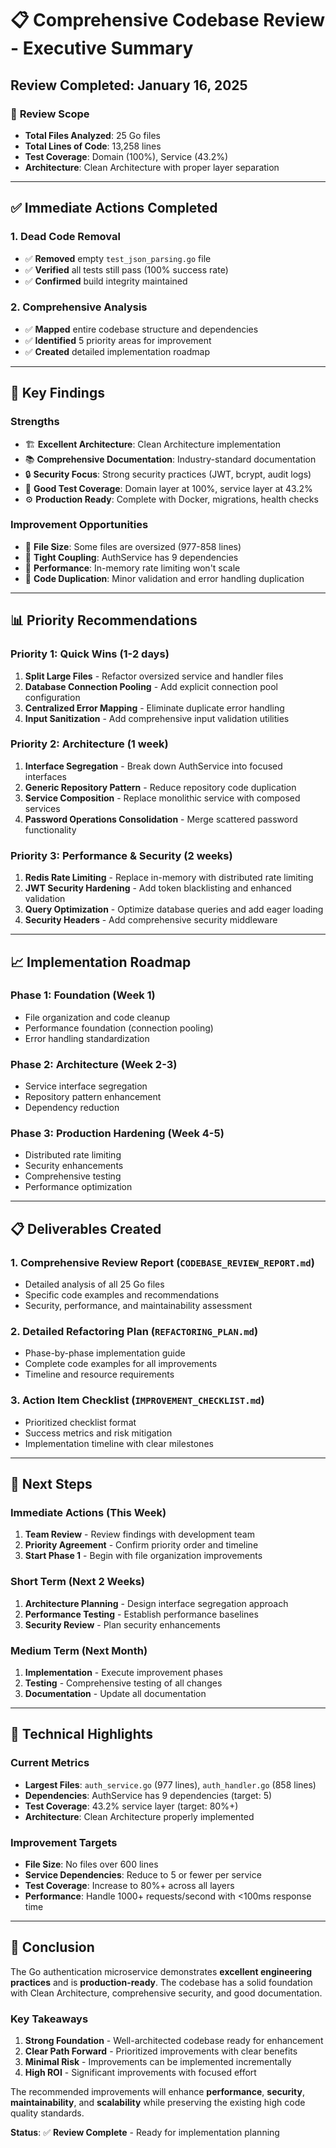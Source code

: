 # 📋 Comprehensive Codebase Review - Executive Summary

## Review Completed: January 16, 2025

### 🎯 **Review Scope**
- **Total Files Analyzed**: 25 Go files
- **Total Lines of Code**: 13,258 lines
- **Test Coverage**: Domain (100%), Service (43.2%)
- **Architecture**: Clean Architecture with proper layer separation

---

## ✅ **Immediate Actions Completed**

### 1. Dead Code Removal
- ✅ **Removed** empty `test_json_parsing.go` file
- ✅ **Verified** all tests still pass (100% success rate)
- ✅ **Confirmed** build integrity maintained

### 2. Comprehensive Analysis
- ✅ **Mapped** entire codebase structure and dependencies
- ✅ **Identified** 5 priority areas for improvement
- ✅ **Created** detailed implementation roadmap

---

## 🎯 **Key Findings**

### **Strengths** 
- 🏗️ **Excellent Architecture**: Clean Architecture implementation
- 📚 **Comprehensive Documentation**: Industry-standard documentation
- 🔒 **Security Focus**: Strong security practices (JWT, bcrypt, audit logs)
- 🧪 **Good Test Coverage**: Domain layer at 100%, service layer at 43.2%
- ⚙️ **Production Ready**: Complete with Docker, migrations, health checks

### **Improvement Opportunities**
- 📁 **File Size**: Some files are oversized (977-858 lines)
- 🔗 **Tight Coupling**: AuthService has 9 dependencies
- 🚀 **Performance**: In-memory rate limiting won't scale
- 🔄 **Code Duplication**: Minor validation and error handling duplication

---

## 📊 **Priority Recommendations**

### **Priority 1: Quick Wins** (1-2 days)
1. **Split Large Files** - Refactor oversized service and handler files
2. **Database Connection Pooling** - Add explicit connection pool configuration
3. **Centralized Error Mapping** - Eliminate duplicate error handling
4. **Input Sanitization** - Add comprehensive input validation utilities

### **Priority 2: Architecture** (1 week)
1. **Interface Segregation** - Break down AuthService into focused interfaces
2. **Generic Repository Pattern** - Reduce repository code duplication
3. **Service Composition** - Replace monolithic service with composed services
4. **Password Operations Consolidation** - Merge scattered password functionality

### **Priority 3: Performance & Security** (2 weeks)
1. **Redis Rate Limiting** - Replace in-memory with distributed rate limiting
2. **JWT Security Hardening** - Add token blacklisting and enhanced validation
3. **Query Optimization** - Optimize database queries and add eager loading
4. **Security Headers** - Add comprehensive security middleware

---

## 📈 **Implementation Roadmap**

### **Phase 1: Foundation** (Week 1)
- File organization and code cleanup
- Performance foundation (connection pooling)
- Error handling standardization

### **Phase 2: Architecture** (Week 2-3)
- Service interface segregation
- Repository pattern enhancement
- Dependency reduction

### **Phase 3: Production Hardening** (Week 4-5)
- Distributed rate limiting
- Security enhancements  
- Comprehensive testing
- Performance optimization

---

## 📋 **Deliverables Created**

### 1. **Comprehensive Review Report** (`CODEBASE_REVIEW_REPORT.md`)
- Detailed analysis of all 25 Go files
- Specific code examples and recommendations
- Security, performance, and maintainability assessment

### 2. **Detailed Refactoring Plan** (`REFACTORING_PLAN.md`)
- Phase-by-phase implementation guide
- Complete code examples for all improvements
- Timeline and resource requirements

### 3. **Action Item Checklist** (`IMPROVEMENT_CHECKLIST.md`)
- Prioritized checklist format
- Success metrics and risk mitigation
- Implementation timeline with clear milestones

---

## 🎯 **Next Steps**

### **Immediate Actions** (This Week)
1. **Team Review** - Review findings with development team
2. **Priority Agreement** - Confirm priority order and timeline
3. **Start Phase 1** - Begin with file organization improvements

### **Short Term** (Next 2 Weeks)
1. **Architecture Planning** - Design interface segregation approach
2. **Performance Testing** - Establish performance baselines
3. **Security Review** - Plan security enhancements

### **Medium Term** (Next Month)
1. **Implementation** - Execute improvement phases
2. **Testing** - Comprehensive testing of all changes
3. **Documentation** - Update all documentation

---

## 🔧 **Technical Highlights**

### **Current Metrics**
- **Largest Files**: `auth_service.go` (977 lines), `auth_handler.go` (858 lines)
- **Dependencies**: AuthService has 9 dependencies (target: 5)
- **Test Coverage**: 43.2% service layer (target: 80%+)
- **Architecture**: Clean Architecture properly implemented

### **Improvement Targets**
- **File Size**: No files over 600 lines
- **Service Dependencies**: Reduce to 5 or fewer per service
- **Test Coverage**: Increase to 80%+ across all layers
- **Performance**: Handle 1000+ requests/second with <100ms response time

---

## 🎉 **Conclusion**

The Go authentication microservice demonstrates **excellent engineering practices** and is **production-ready**. The codebase has a solid foundation with Clean Architecture, comprehensive security, and good documentation.

### **Key Takeaways**
1. **Strong Foundation** - Well-architected codebase ready for enhancement
2. **Clear Path Forward** - Prioritized improvements with clear benefits
3. **Minimal Risk** - Improvements can be implemented incrementally
4. **High ROI** - Significant improvements with focused effort

The recommended improvements will enhance **performance**, **security**, **maintainability**, and **scalability** while preserving the existing high code quality standards.

**Status**: ✅ **Review Complete** - Ready for implementation planning
